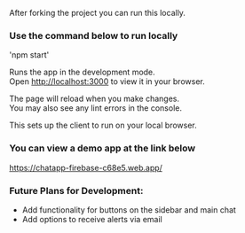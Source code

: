 After forking the project you can run this locally.

### Use the command below to run locally
'npm start'

Runs the app in the development mode.\
Open [http://localhost:3000](http://localhost:3000) to view it in your browser.

The page will reload when you make changes.\
You may also see any lint errors in the console.

This sets up the client to run on your local browser.



### You can view a demo app at the link below

https://chatapp-firebase-c68e5.web.app/



### Future Plans for Development:
- Add functionality for buttons on the sidebar and main chat
- Add options to receive alerts via email
